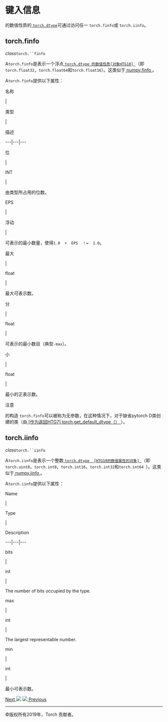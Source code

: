 # 键入信息

的数值性质的[ `torch.dtype`](tensor_attributes.html#torch.torch.dtype
"torch.torch.dtype")可通过访问任一 `torch.finfo`或 `torch.iinfo`。

## torch.finfo

_class_`torch.``finfo`

    

A`torch.finfo`是表示一个浮点[ `torch.dtype 的数值性质[对象HTG10]
`](tensor_attributes.html#torch.torch.dtype "torch.torch.dtype")（即`
torch.float32`，`torch.float64`和`torch.float16`）。这类似于[ numpy.finfo
](https://docs.scipy.org/doc/numpy/reference/generated/numpy.finfo.html)。

A`torch.finfo`提供以下属性：

名称

|

类型

|

描述  
  
---|---|---  
  
位

|

INT

|

由类型所占用的位数。  
  
EPS

|

浮动

|

可表示的最小数量，使得`1.0  +  EPS  ！=  1.0`。  
  
最大

|

float

|

最大可表示数。  
  
分

|

float

|

可表示的最小数目（典型`-max`）。  
  
小

|

float

|

最小的正表示数。  
  
注意

的构造 `torch.finfo`可以被称为无参数，在这种情况下，对于缺省pytorch D类创建的类（由[ [作为返回HTG7]
torch.get_default_dtype（） ](torch.html#torch.get_default_dtype
"torch.get_default_dtype")）。

## torch.iinfo

_class_`torch.``iinfo`

    

A`torch.iinfo`是表示一个整数[ `torch.dtype  [HTG10的数值属性的对象]
`](tensor_attributes.html#torch.torch.dtype "torch.torch.dtype")（即`
torch.uint8`，`torch.int8`，`torch.int16`，`torch.int32`和`torch.int64
`）。这类似于[ numpy.iinfo
](https://docs.scipy.org/doc/numpy/reference/generated/numpy.iinfo.html)。

A`torch.iinfo`提供以下属性：

Name

|

Type

|

Description  
  
---|---|---  
  
bits

|

int

|

The number of bits occupied by the type.  
  
max

|

int

|

The largest representable number.  
  
min

|

int

|

最小可表示数。  
  
[Next ![](_static/images/chevron-right-orange.svg)](sparse.html
"torch.sparse") [![](_static/images/chevron-right-orange.svg)
Previous](tensor_attributes.html "Tensor Attributes")

* * *

©版权所有2019年，Torch 贡献者。